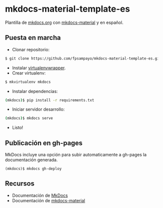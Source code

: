 # mkdocs-material-template-es

Plantilla de [mkdocs.org](http://mkdocs.org) con [mkdocs-material](http://squidfunk.github.io/mkdocs-material/) y en español.


## Puesta en marcha

* Clonar repositorio:
```bash
$ git clone https://github.com/fpsampayo/mkdocs-material-template-es.git
```
* Instalar [virtualenvwrapper](https://virtualenvwrapper.readthedocs.io/en/latest/install.html).
* Crear virtualenv:
```bash
$ mkvirtualenv mkdocs
```
* Instalar dependencias: 
```bash
(mkdocs)$ pip install -r requirements.txt
```
* Iniciar servidor desarrollo: 
```bash
(mkdocs)$ mkdocs serve
```
* Listo!

## Publicación en gh-pages

MkDocs incluye una opción para subir automaticamente a gh-pages la documentación generada.
```
(mkdocs)$ mkdocs gh-deploy
```

## Recursos

* Documentación de [MkDocs](http://www.mkdocs.org/#getting-started)
* Documentación de [mkdocs-material](http://squidfunk.github.io/mkdocs-material/)
